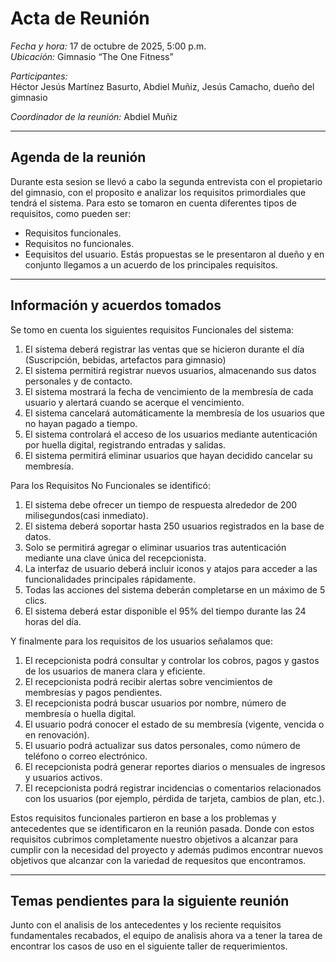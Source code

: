 # Acta de Reunión

*Fecha y hora:* 17 de octubre de 2025, 5:00 p.m.  
*Ubicación:* Gimnasio “The One Fitness”

*Participantes:*  
Héctor Jesús Martínez Basurto, Abdiel Muñiz, Jesús Camacho, dueño del gimnasio

*Coordinador de la reunión:* Abdiel Muñiz

---

## Agenda de la reunión
Durante esta sesion se llevó a cabo la segunda entrevista con el propietario del gimnasio, con el proposito e analizar los requisitos primordiales que tendrá el sistema.
Para esto se tomaron en cuenta diferentes tipos de requisitos, como pueden ser:
- Requisitos funcionales.
- Requisitos no funcionales.
- Eequisitos del usuario.
Estás propuestas se le presentaron al dueño y en conjunto llegamos a un acuerdo de los principales requisitos.

---

## Información y acuerdos tomados
Se tomo en cuenta los siguientes requisitos Funcionales del sistema:
1. El sistema deberá registrar las ventas que se hicieron durante el día (Suscripción, bebidas, artefactos para gimnasio)
2. El sistema permitirá registrar nuevos usuarios, almacenando sus datos personales y de contacto.
3. El sistema mostrará la fecha de vencimiento de la membresía de cada usuario y alertará cuando se acerque el vencimiento.
4. El sistema cancelará automáticamente la membresía de los usuarios que no hayan pagado a tiempo.
5. El sistema controlará el acceso de los usuarios mediante autenticación por huella digital, registrando entradas y salidas.
6. El sistema permitirá eliminar usuarios que hayan decidido cancelar su membresía.

Para los Requisitos No Funcionales se identificó:
1. El sistema debe ofrecer un tiempo de respuesta alrededor de 200 milisegundos(casi inmediato).
2. El sistema deberá soportar hasta 250 usuarios registrados en la base de datos.
3. Solo se permitirá agregar o eliminar usuarios tras autenticación mediante una clave única del recepcionista.
4. La interfaz de usuario deberá incluir iconos y atajos para acceder a las funcionalidades principales rápidamente.
5. Todas las acciones del sistema deberán completarse en un máximo de 5 clics. 
6. El sistema deberá estar disponible el 95% del tiempo durante las 24 horas del día.

Y finalmente para los requisitos de los usuarios señalamos que:
1. El recepcionista podrá consultar y controlar los cobros, pagos y gastos de los usuarios de manera clara y eficiente.
2. El recepcionista podrá recibir alertas sobre vencimientos de membresías y pagos pendientes.
3. El recepcionista podrá buscar usuarios por nombre, número de membresía o huella digital.
4. El usuario podrá conocer el estado de su membresía (vigente, vencida o en renovación).
5. El usuario podrá actualizar sus datos personales, como número de teléfono o correo electrónico.
6. El recepcionista podrá generar reportes diarios o mensuales de ingresos y usuarios activos.
7. El recepcionista podrá registrar incidencias o comentarios relacionados con los usuarios (por ejemplo, pérdida de tarjeta, cambios de plan, etc.).

Estos requisitos funcionales partieron en base a los problemas y antecedentes que se identificaron en la reunión pasada. Donde con estos requisitos cubrimos completamente nuestro objetivos a alcanzar para cumplir con la necesidad del proyecto y además pudimos encontrar nuevos objetivos que alcanzar con la variedad de requesitos que encontramos.

---

## Temas pendientes para la siguiente reunión
Junto con el analisis de los antecedentes y los reciente requisitos fundamentales recabados, el equipo de analisis ahora va a tener la tarea de encontrar los casos de uso en el siguiente taller de requerimientos.
